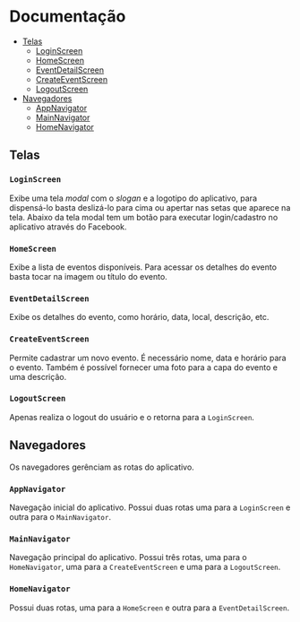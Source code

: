 # Documentação

- [Telas](#telas)
  - [LoginScreen](#loginscreen)
  - [HomeScreen](#homescreen)
  - [EventDetailScreen](#eventdetailscreen)
  - [CreateEventScreen](#createeventscreen)
  - [LogoutScreen](#logoutscreen)
- [Navegadores](#navegadores)
  - [AppNavigator](#appnavigator)
  - [MainNavigator](#mainnavigator)
  - [HomeNavigator](#homenavigator)

## Telas

### `LoginScreen`

Exibe uma tela *modal* com o *slogan* e a logotipo do aplicativo, para dispensá-lo basta deslizá-lo para cima ou apertar nas setas que aparece na tela. Abaixo da tela modal tem um botão para executar login/cadastro no aplicativo através do Facebook.

### `HomeScreen`

Exibe a lista de eventos disponíveis. Para acessar os detalhes do evento basta tocar na imagem ou título do evento.

### `EventDetailScreen`

Exibe os detalhes do evento, como horário, data, local, descrição, etc.

### `CreateEventScreen`

Permite cadastrar um novo evento. É necessário nome, data e horário para o evento. Também é possível fornecer uma foto para a capa do evento e uma descrição.

### `LogoutScreen`

Apenas realiza o logout do usuário e o retorna para a `LoginScreen`.

## Navegadores

Os navegadores gerênciam as rotas do aplicativo.

### `AppNavigator`

Navegação inicial do aplicativo. Possui duas rotas uma para a `LoginScreen` e outra para o `MainNavigator`.

### `MainNavigator`

Navegação principal do aplicativo. Possui três rotas, uma para o `HomeNavigator`, uma para a `CreateEventScreen` e uma para a `LogoutScreen`.

### `HomeNavigator`

Possui duas rotas, uma para a `HomeScreen` e outra para a `EventDetailScreen`.
